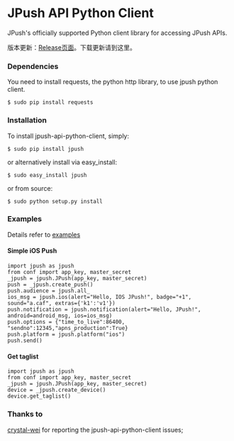 <h1>JPush API Python Client</h1>
JPush's officially supported Python client library for accessing JPush APIs.

版本更新：[Release页面](https://github.com/jpush/jpush-api-python-client/releases)。下载更新请到这里。

### Dependencies

You need to install requests, the python http library, to use jpush python client.

```
$ sudo pip install requests
```

### Installation

To install jpush-api-python-client, simply:

```
$ sudo pip install jpush
```
or alternatively install via easy_install:

```
$ sudo easy_install jpush
```
or from source:

```
$ sudo python setup.py install
```
### Examples

Details refer to [examples](https://github.com/jpush/jpush-api-python-client/blob/master/examples)

#### Simple iOS Push

```
import jpush as jpush
from conf import app_key, master_secret
_jpush = jpush.JPush(app_key, master_secret)
push = _jpush.create_push()
push.audience = jpush.all_
ios_msg = jpush.ios(alert="Hello, IOS JPush!", badge="+1", sound="a.caf", extras={'k1':'v1'})
push.notification = jpush.notification(alert="Hello, JPush!", android=android_msg, ios=ios_msg)
push.options = {"time_to_live":86400, "sendno":12345,"apns_production":True}
push.platform = jpush.platform("ios")
push.send()
```


#### Get taglist

```
import jpush as jpush
from conf import app_key, master_secret
_jpush = jpush.JPush(app_key, master_secret)
device = _jpush.create_device()
device.get_taglist()
```

### Thanks to

[crystal-wei](https://github.com/crystal-wei) for reporting the jpush-api-python-client issues;

